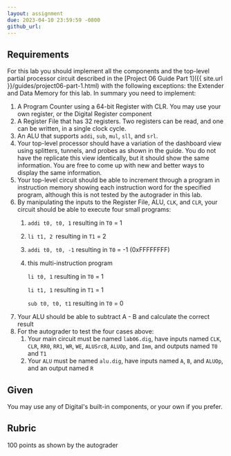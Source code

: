 ```yaml
---
layout: assignment
due: 2023-04-10 23:59:59 -0800
github_url: 
---
```


## Requirements
For this lab you should implement all the components and the top-level partial processor circuit described in the [Project 06 Guide Part 1]({{ site.url }}/guides/project06-part-1.html) with the following exceptions: the Extender and Data Memory for this lab.
In summary you need to implement:
1. A Program Counter using  a 64-bit Register with CLR. You may use your own register, or the Digital Register component
1. A Register File that has 32 registers. Two registers can be read, and one can be written, in a single clock cycle.
1. An ALU that supports `addi`, `sub`, `mul`, `sll`, and `srl`.
1. Your top-level processor should have a variation of the dashboard view using splitters, tunnels, and probes as shown in the guide. You do not have the replicate this view identically, but it should show the same information. You are free to come up with new and better ways to display the same information.
1. Your top-level circuit should be able to increment through a program in instruction memory showing each instruction word for the specified program, although this is not tested by the autograder in this lab.
1. By manipulating the inputs to the Register File, ALU, `CLK`, and `CLR`, your circuit should be able to execute four small programs:
    1. `addi t0, t0, 1` resulting in `T0` = 1 
    1. `li t1, 2 `resulting in `T1` = 2
    1. `addi t0, t0, -1` resulting in `T0` = -1 (0xFFFFFFFF)
    1. this multi-instruction program

        `li t0, 1` resulting in `T0` = 1

        `li t1, 1` resulting in `T1` = 1
        
        `sub t0, t0, t1` resulting in `T0` = 0
1. Your ALU should be able to subtract A - B and calculate the correct result
1. For the autograder to test the four cases above:
    1. Your main circuit must be named `lab06.dig`, have inputs named `CLK`, `CLR`, `RR0`, `RR1`, `WR`, `WE`, `ALUSrcB`, `ALUOp`, and `Imm`, and outputs named `T0` and `T1`
    1. Your `ALU` must be named `alu.dig`, have inputs named `A`, `B`, and `ALUOp`, and an output named `R`

## Given
You may use any of Digital's built-in components, or your own if you prefer.

## Rubric
100 points as shown by the autograder